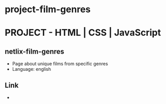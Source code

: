 # project-film-genres

# PROJECT - HTML | CSS | JavaScript
## netlix-film-genres
* Page about unique films from specific genres
* Language: english
## Link
*  
